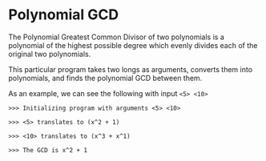 Polynomial GCD
==============
The Polynomial Greatest Common Divisor of two polynomials is a polynomial of the highest possible degree which evenly divides each of the original two polynomials.

This particular program takes two longs as arguments, converts them into polynomials, and finds the polynomial GCD between them.

As an example, we can see the following with input `<5> <10>`

```
>>> Initializing program with arguments <5> <10>

>>> <5> translates to (x^2 + 1)

>>> <10> translates to (x^3 + x^1)

>>> The GCD is x^2 + 1
```

